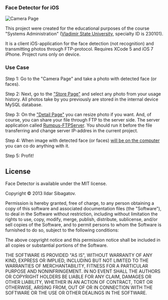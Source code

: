 ### Face Detector for iOS

![Camera Page](https://raw.githubusercontent.com/siggb/FaceDetector/master/Sources/Resources/screenshots/IMG_01.PNG "Camera Page")

This project were created for the educational purposes of the course "Systems Administration" ([Vladimir State University](http://vlsu.ru), specialty ID is 230101).

It is a client iOS-application for the face detection (not recognition) and transmitting photos through FTP-protocol. Requires XCode 5 and iOS 7 iPhone. Project runs only on device.

### Use Case

Step 1: Go to the "Camera Page" and take a photo with detected face (or faces).

Step 2: Next, go to the ["Store Page"](https://raw.githubusercontent.com/siggb/FaceDetector/master/Sources/Resources/screenshots/IMG_02.PNG) and select any photo from your usage history. All photos take by you previously are stored in the internal device MySQL database.

Step 3: On the ["Detail Page"](https://raw.githubusercontent.com/siggb/FaceDetector/master/Sources/Resources/screenshots/IMG_03.PNG) you can resize photo if you want. And, of course, you can share your file through FTP to the server side. The server application called [Rumpus-FTPServer](http://www.maxum.com/Rumpus/). You should run it before the file transferring and change server IP-addres in the current project.

Step 4: When image with detected face (or faces) [will be on the computer](https://raw.githubusercontent.com/siggb/FaceDetector/master/Sources/Resources/screenshots/IMG_04.png) you can co do anything with it.

Step 5: Profit!

## License

Face Detector is available under the MIT license.

Copyright © 2013 Ildar Sibagatov.

Permission is hereby granted, free of charge, to any person obtaining a copy of this software and associated documentation files (the "Software"), to deal in the Software without restriction, including without limitation the rights to use, copy, modify, merge, publish, distribute, sublicense, and/or sell copies of the Software, and to permit persons to whom the Software is furnished to do so, subject to the following conditions:

The above copyright notice and this permission notice shall be included in all copies or substantial portions of the Software.

THE SOFTWARE IS PROVIDED "AS IS", WITHOUT WARRANTY OF ANY KIND, EXPRESS OR IMPLIED, INCLUDING BUT NOT LIMITED TO THE WARRANTIES OF MERCHANTABILITY, FITNESS FOR A PARTICULAR PURPOSE AND NONINFRINGEMENT. IN NO EVENT SHALL THE AUTHORS OR COPYRIGHT HOLDERS BE LIABLE FOR ANY CLAIM, DAMAGES OR OTHER LIABILITY, WHETHER IN AN ACTION OF CONTRACT, TORT OR OTHERWISE, ARISING FROM, OUT OF OR IN CONNECTION WITH THE SOFTWARE OR THE USE OR OTHER DEALINGS IN THE SOFTWARE.
